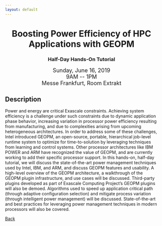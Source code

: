 ```yaml
---
layout: default
---
```

<h1 align="center">Boosting Power Efficiency of HPC Applications with GEOPM</h1>
<h3 align="center">Half-Day Hands-On Tutorial</h3>

<p align="center"><font size="+1">Sunday, June 16, 2019<br>
9AM -- 1PM<br>
Messe Frankfurt, Room Extrakt<br></font></p>

## Description
Power and energy are critical Exascale constraints. Achieving system efficiency
is a challenge under such constraints due to dynamic application phase
behavior, increasing variation in processor power efficiency resulting from
manufacturing, and due to complexities arising from upcoming heterogeneous
architectures. In order to address some of these challenges, Intel introduced
GEOPM, an open-source, portable, hierarchical job-level runtime system to
optimize for time-to-solution by leveraging techniques from learning and
control systems. Other processor architectures like IBM POWER and ARM have
recognized the value of GEOPM, and are currently working to add their specific
processor support. In this hands-on, half-day tutorial, we will discuss the
state-of-the-art power management techniques used by Intel, IBM, and ARM, and
discuss GEOPM features and usability. A high-level overview of the GEOPM
architecture, a walkthrough of the GEOPM plugin infrastructure, and use cases
will be discussed. Third-party plugins developed as part of Exascale Computing
Project’s GEOPM plugins will also be demoed. Algorithms used to speed up
application critical path (through adaptive configuration selection) and
mitigate process variation (through intelligent power management) will be
discussed. State-of-the-art and best practices for leveraging power management
techniques in modern processors will also be covered.

[Back](./)
